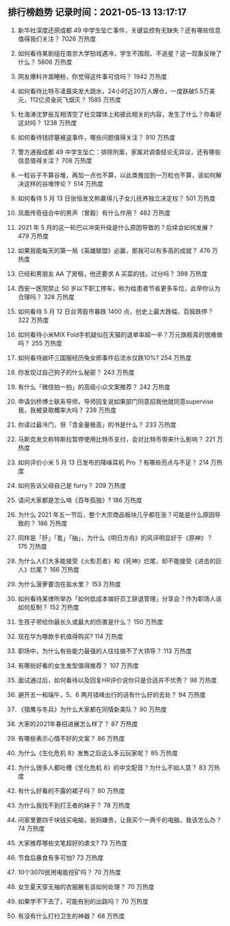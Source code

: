 
## 排行榜趋势 记录时间：2021-05-13 13:17:17
  
  1. 新华社深度还原成都 49 中学生坠亡事件，关键监控有无缺失？还有哪些信息值得我们关注？ 7026 万热度
    
  2. 如何看待某剧组在南京大学拍戏遇冷，学生不围观、不追星？这一现象反映了什么？ 5606 万热度
    
  3. 网友爆料许嵩睡粉，你觉得这件事可信吗？ 1942 万热度
    
  4. 如何看待比特币凌晨突发大跳水，24小时近20万人爆仓，一度跌破5.5万美元，112亿资金灰飞烟灭？ 1585 万热度
    
  5. 杜海涛沈梦辰互相清空了社交媒体上和彼此相关的内容，发生了什么？你看好这对吗？ 1238 万热度
    
  6. 如何看待钱镠墓被盗事件，哪些问题值得关注？ 910 万热度
    
  7. 警方通报成都 49 中学生坠亡：排除刑案，家属对调查结论无异议，还有哪些信息值得关注？ 708 万热度
    
  8. 一粒谷子不算谷堆，再加一点也不算，以此类推加到一万粒也不算，该如何解决这样的谷堆悖论？ 514 万热度
    
  9. 如何看待 5 月 13 日张恒发文称赢得儿子女儿抚养独立决定权？ 501 万热度
    
  10. 凤凰传奇组合中的男声（曾毅）有什么作用？ 482 万热度
    
  11. 2021 年 5 月的这一轮巴以冲突升级是什么原因导致的？后续会如何发展？ 479 万热度
    
  12. 如果我能每天的第一局《英雄联盟》必赢，那我可以有多高的成就？ 476 万热度
    
  13. 已经和男朋友 AA 了房租，他还要求 A 买菜的钱，过分吗？ 398 万热度
    
  14. 西安一医院禁止 50 岁以下职工停车，称为给患者节省更多车位，此举你认为合理吗？ 328 万热度
    
  15. 如何看待 5 月 12 日台湾股市暴跌 1400 点，创史上最大跌幅，百股跌停？ 322 万热度
    
  16. 如何看待小米MIX Fold手机疑似在天猫的退单率超一半？万元旗舰真的很难做吗？ 255 万热度
    
  17. 如何看待崩坏三国服经历兔女郎事件后流水仅跌10%? 254 万热度
    
  18. 你发现过自己狗子的什么秘密？ 243 万热度
    
  19. 有什么「微信拍一拍」的高级小众文案推荐？ 242 万热度
    
  20. 申请剑桥博士联系导师，导师回复说如果部门同意招我他就同意supervise我，我被录取概率大吗？ 239 万热度
    
  21. 你读过最冷门，但「含金量极高」的书是什么？ 233 万热度
    
  22. 马斯克发文称特斯拉暂停使用比特币支付，会对比特币带来什么影响？ 221 万热度
    
  23. 如何评价小米 5 月 13 日发布的降噪耳机 Pro ？有哪些亮点与不足？ 214 万热度
    
  24. 如何告诉父母自己是 furry？ 209 万热度
    
  25. 请问大家都是怎么啃《百年孤独》? 186 万热度
    
  26. 为什么 2021 年五一节后，整个大宗商品板块几乎都在涨？可能是什么原因导致的？ 186 万热度
    
  27. 同样是「肝」「氪」「抽」，为什么《明日方舟》的风评明显好于《原神》？ 175 万热度
    
  28. 为什么人们大多能接受《火影忍者》和《死神》烂尾，却不能接受《进击的巨人》烂尾？ 166 万热度
    
  29. 为什么菠萝要泡在盐水里？ 153 万热度
    
  30. 如何看待某律所举办「如何低成本做好员工辞退管理」分享会？作为职场人该如何反制？ 152 万热度
    
  31. 生孩子带给你最长久或最大的伤害是什么？ 150 万热度
    
  32. 现在华为哪款手机值得购买? 114 万热度
    
  33. 职场中，为什么有些能力最强的人往往做不了大领导？ 113 万热度
    
  34. 有哪些好看的女生发型值得推荐？ 107 万热度
    
  35. 面试通过后，如何看待以及回复HR评价说你只是合适并不优秀？ 98 万热度
    
  36. 避开五一和端午，5、6 两月错峰出行的话有什么好的去处？ 94 万热度
    
  37. 《猎鹰与冬兵》为什么大家都在同情新美队？ 90 万热度
    
  38. 大家的2021年春招进展怎么样了？ 87 万热度
    
  39. 有哪些表示心情不好的文案？ 86 万热度
    
  40. 为什么《生化危机 8》发售之后这么多云玩家呢？ 85 万热度
    
  41. 为什么很多人都吐槽《生化危机 8》的中文配音？为什么不如人意？ 83 万热度
    
  42. 有什么好看的不露的裙子吗？ 80 万热度
    
  43. 为什么我找不到打王者的妹子？ 78 万热度
    
  44. 问家里要四千块钱买电脑，爸妈嫌贵，让我买个一两千的电脑，我该怎么办？ 74 万热度
    
  45. 大家推荐哪些文笔超好的虐文? 73 万热度
    
  46. 节食后暴食有多可怕? 73 万热度
    
  47. 10个3070民用电能挖矿吗？ 70 万热度
    
  48. 女生夏天穿无袖的衣服腋毛该如何处理？ 70 万热度
    
  49. 如果学不下去了，可能有别的出路吗？ 70 万热度
    
  50. 有没有什么打扫卫生的神器？ 68 万热度
    